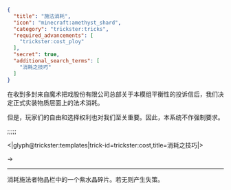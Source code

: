 ```json
{
  "title": "施法消耗",
  "icon": "minecraft:amethyst_shard",
  "category": "trickster:tricks",
  "required_advancements": [
    "trickster:cost_ploy"
  ],
  "secret": true,
  "additional_search_terms": [
    "消耗之技巧"
  ]
}
```

在收到多封来自魔术把戏股份有限公司总部关于本模组平衡性的投诉信后，我们决定正式实装物质层面上的法术消耗。


但是，玩家们的自由和选择权利也对我们至关重要。因此，本系统不作强制要求。

;;;;;

<|glyph@trickster:templates|trick-id=trickster:cost,title=消耗之技巧|>

->

---

消耗施法者物品栏中的一个紫水晶碎片。若无则产生失策。
